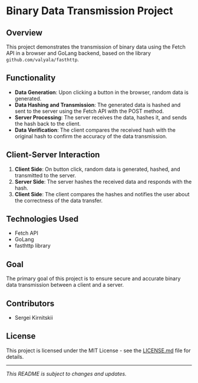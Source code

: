 # Binary Data Transmission Project

## Overview
This project demonstrates the transmission of binary data using the Fetch API in a browser and GoLang backend, based on the library `github.com/valyala/fasthttp`. 

## Functionality
- **Data Generation**: Upon clicking a button in the browser, random data is generated.
- **Data Hashing and Transmission**: The generated data is hashed and sent to the server using the Fetch API with the POST method.
- **Server Processing**: The server receives the data, hashes it, and sends the hash back to the client.
- **Data Verification**: The client compares the received hash with the original hash to confirm the accuracy of the data transmission.

## Client-Server Interaction
1. **Client Side**: On button click, random data is generated, hashed, and transmitted to the server.
2. **Server Side**: The server hashes the received data and responds with the hash.
3. **Client Side**: The client compares the hashes and notifies the user about the correctness of the data transfer.

## Technologies Used
- Fetch API
- GoLang
- fasthttp library

## Goal
The primary goal of this project is to ensure secure and accurate binary data transmission between a client and a server.

## Contributors
- Sergei Kirnitskii

## License
This project is licensed under the MIT License - see the [LICENSE.md](LICENSE.md) file for details.

---

*This README is subject to changes and updates.*
